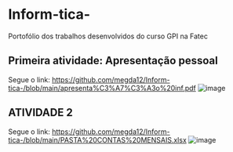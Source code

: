# Inform-tica-
Portofólio dos trabalhos desenvolvidos do curso GPI na Fatec 
## Primeira atividade: Apresentação pessoal
Segue o link: https://github.com/megda12/Inform-tica-/blob/main/apresenta%C3%A7%C3%A3o%20inf.pdf
![image](https://github.com/user-attachments/assets/7d2166d9-cd27-4a3e-bb79-abe846e5fc8f)
## ATIVIDADE 2 
Segue o link: https://github.com/megda12/Inform-tica-/blob/main/PASTA%20CONTAS%20MENSAIS.xlsx
![image](https://github.com/user-attachments/assets/1b750ae0-f643-4886-8c5a-40065f2d19d7)

